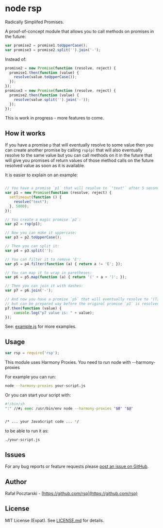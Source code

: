 node rsp
========
Radically Simplifed Promises.

A proof-of-concept module that allows you to call methods on promises in the future:
```js
var promise2 = promise1.toUpperCase();
var promise3 = promise2.split('').join('-');
```
Instead of:
```js
promise2 = new Promise(function (resolve, reject) {
  promise1.then(function (value) {
    resolve(value.toUpperCase());
  });
});
promise3 = new Promise(function (resolve, reject) {
  promise2.then(function (value) {
    resolve(value.split('').join('-'));
  });
});
```


This is work in progress - more features to come.

How it works
------------
If you have a promise `p` that will eventually resolve to some value then you can create another promise by calling `rsp(p)` that will also eventually resolve to the same value but you can call methods on it in the future that will give you promises of return values of those method calls on the future resolved value as soon as it is available.

It is easier to explain on an example:

```js

// You have a promise `p1` that will resolve to `"text"` after 5 seconds:
var p1 = new Promise(function (resolve, reject) {
  setTimeout(function () {
    resolve("text");
  }, 5000);
});

// You create a magic promise `p2`:
var p2 = rsp(p1);

// Now you can make it uppercase:
var p3 = p2.toUpperCase();

// Then you can split it:
var p4 = p3.split('');

// You can filter it to remove 'E':
var p5 = p4.filter(function (a) { return a != 'E'; });

// You can map it to wrap in paretheses:
var p6 = p5.map(function (a) { return '(' + a + ')'; });

// Then you can join it with dashes:
var p7 = p6.join('-');

// And now you have a promise `p5` that will eventually resolve to '(T)-(X)-(T)'
// but can be prepared way before the original promise `p1` is resolved.
p7.then(function (value) {
    console.log("p7 value is: " + value);
});
```

See: [example.js](example.js) for more examples.

Usage
-----
```js
var rsp = require('rsp');
```
This module uses Harmony Proxies. You need to run node with --harmony-proxies

For example you can run:

```sh
node --harmony-proxies your-script.js
```

Or you can start your script with:

```sh
#!/bin/sh
":" //#; exec /usr/bin/env node --harmony-proxies "$0" "$@"


/* ... your JavaScript code ... */
```
to be able to run it as:
```sh
./your-script.js
```

Issues
------
For any bug reports or feature requests please
[post an issue on GitHub](https://github.com/rsp/node-rsp/issues).

Author
------
Rafał Pocztarski - [https://github.com/rsp](https://github.com/rsp)

License
-------
MIT License (Expat). See [LICENSE.md](LICENSE.md) for details.
